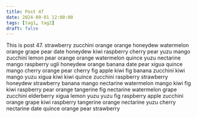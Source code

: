 ```yaml
---
title: Post 47
date: 2024-09-01 12:00:00
tags: [tag1, tag2]
draft: false
---
```

This is post 47.
strawberry
zucchini
orange
orange
honeydew
watermelon
orange
grape
pear
date
honeydew
kiwi
raspberry
cherry
pear
yuzu
mango
zucchini
lemon
pear
orange
orange
watermelon
quince
yuzu
nectarine
mango
raspberry
ugli
honeydew
orange
banana
date
pear
xigua
quince
mango
cherry
orange
pear
cherry
fig
apple
kiwi
fig
banana
zucchini
kiwi
mango
yuzu
xigua
kiwi
kiwi
quince
zucchini
raspberry
strawberry
honeydew
strawberry
banana
mango
nectarine
watermelon
mango
kiwi
fig
kiwi
raspberry
pear
orange
tangerine
fig
nectarine
watermelon
grape
zucchini
elderberry
xigua
lemon
yuzu
yuzu
fig
raspberry
apple
zucchini
orange
grape
kiwi
raspberry
tangerine
orange
nectarine
yuzu
cherry
nectarine
date
quince
orange
pear
strawberry
